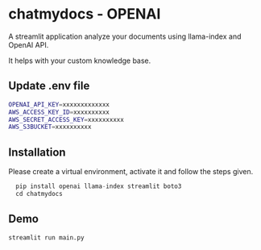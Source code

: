 
# chatmydocs - OPENAI
A streamlit application analyze your documents using llama-index and OpenAI API.

It helps with your custom knowledge base.


## Update .env file

```bash
OPENAI_API_KEY=xxxxxxxxxxxxx
AWS_ACCESS_KEY_ID=xxxxxxxxxx
AWS_SECRET_ACCESS_KEY=xxxxxxxxxx
AWS_S3BUCKET=xxxxxxxxxx 
```


## Installation

Please create a virtual environment, activate it and follow the steps given.

```python
  pip install openai llama-index streamlit boto3
  cd chatmydocs
```
    

## Demo

```python
streamlit run main.py
```

